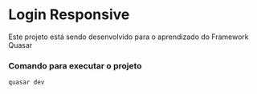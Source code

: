 # Login Responsive

Este projeto está sendo desenvolvido para o aprendizado do Framework Quasar

### Comando para executar o projeto

```bash
quasar dev
```
